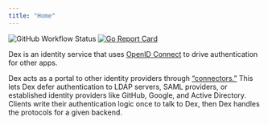 ```yaml
---
title: "Home"
---
```


![GitHub Workflow Status](https://img.shields.io/github/actions/workflow/status/dexidp/dex/ci.yaml?style=flat-square)
[![Go Report Card](https://goreportcard.com/badge/github.com/dexidp/dex?style=flat-square)](https://goreportcard.com/report/github.com/dexidp/dex)

Dex is an identity service that uses [OpenID Connect](https://openid.net/connect/) to drive authentication for other apps.

Dex acts as a portal to other identity providers through [“connectors.”](/docs/connectors/) This lets Dex defer authentication to LDAP servers, SAML providers, or established identity providers like GitHub, Google, and Active Directory. Clients write their authentication logic once to talk to Dex, then Dex handles the protocols for a given backend.
